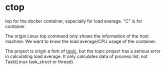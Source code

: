 # ctop
top for the docker container, especially for load average. "C" is for container.

The origin Linux top command only shows the information of the host machine. We want to know the load average/CPU usage of the container.

The project is origin a fork of [topic](https://github.com/silenceshell/topic), but the topic project has a serious error in calculating load average. It only calculates data of process list, not Task(Linux task_struct or thread)
